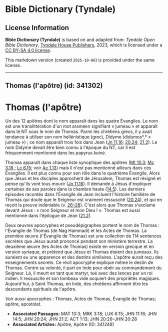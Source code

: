 # Bible Dictionary (Tyndale)

## License Information

**Bible Dictionary (Tyndale)** is based on and adapted from: _Tyndale Open Bible Dictionary_, [Tyndale House Publishers](https://tyndaleopenresources.com/), 2023, which is licensed under a [CC BY-SA 4.0 license](https://creativecommons.org/licenses/by-sa/4.0/legalcode.en).

This markdown version (created `2025-10-06`) is provided under the same license.



--------------------------------

## Thomas (l'apôtre) (id: 341302)

Thomas (l'apôtre)
=================

Un des 12 apôtres dont le nom apparaît dans les quatre Évangiles. Le nom est une translittération d'un mot araméen signifiant « jumeau » et apparaît dans le NT sous le nom de Thomas. Parmi les chrétiens grecs, il y avait tendance à utiliser son nom hellénistique (grec), Didyme (didumos*,* « jumeau ») ; ce nom apparaît trois fois dans Jean ([Jn 11\.16](https://ref.ly/John11:16); [20\.24](https://ref.ly/John20:24); [21\.2](https://ref.ly/John21:2)). Le nom Didyme devait être bien connu à l'époque du NT, car il est fréquemment mentionné dans les papyrus *koinè*.

Thomas apparaît dans chaque liste synoptique des apôtres ([Mt 10\.3](https://ref.ly/Matt10:3); [Mc 3\.18 ;](https://ref.ly/Mark3:18) [Lc 6\.15](https://ref.ly/Luke6:15); voir [Ac 1\.13](https://ref.ly/Acts1:13)) mais il n'est pas mentionné ailleurs dans ces Évangiles. Il est plus connu pour son rôle dans le quatrième Évangile. Alors que Jésus et les disciples approchent de Jérusalem, Thomas est résigné et pense qu'ils vont tous mourir ([Jn 11\.16](https://ref.ly/John11:16)). Il demande à Jésus d'expliquer certaines de ses paroles dans la chambre haute ([14\.5](https://ref.ly/John14:5)). Les derniers épisodes racontés dans l'Évangile de Jean incluent l'histoire familière de Thomas qui doute que le Seigneur est vraiment ressuscité ([20\.24](https://ref.ly/John20:24)), et qui en reçoit la preuve indéniable (v. [26–28](https://ref.ly/John20:26-John20:28)). C'est alors que Thomas s'exclame devant Jésus : « mon Seigneur et mon Dieu ! ». Thomas est aussi mentionné dans l'épilogue de Jean ([21\.2](https://ref.ly/John21:2)).

Deux œuvres apocryphes et pseudépigraphes portent le nom de Thomas : l'Évangile de Thomas (de Nag Hammadi) et les Actes de Thomas. La première œuvre (l'Évangile de Thomas) est une collection de 114 sentences secrètes que Jésus aurait prononcé pendant son ministère terrestre. La deuxième œuvre (les Actes de Thomas) existe en version grecque et en version syriaque, et prétend que Jésus et Thomas étaient des jumeaux. Ils auraient eu une apparence et des destins similaires. L'apôtre aurait reçu des enseignements secrets. Ce récit apocryphe explique même le destin de Thomas. Contre sa volonté, il part en Inde pour obéir au commandement du Seigneur. Là, il meurt en tant que martyr, tué avec des lances par un roi indien. Il ressuscite et son tombeau vide acquiert des propriétés magiques. Aujourd'hui, à Saint Thomas, en Inde, des chrétiens affirment être les descendants spirituels de l'apôtre.

*Voir aussi* apocryphes : Thomas, Actes de Thomas, Évangile de Thomas; apôtre, apostolat.

* **Associated Passages:** MAT 10:3; MRK 3:18; LUK 6:15; JHN 11:16; JHN 14:5; JHN 20:24; JHN 21:2; ACT 1:13; JHN 20:26–JHN 20:28
* **Associated Articles:** Apôtre, Apôtre (ID: 341249)

